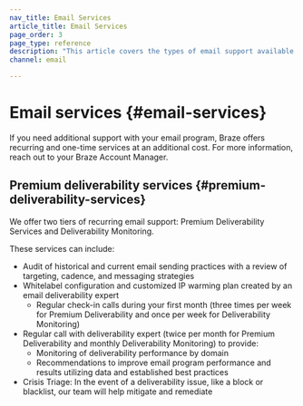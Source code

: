 ```yaml
---
nav_title: Email Services
article_title: Email Services
page_order: 3
page_type: reference
description: "This article covers the types of email support available through Braze."
channel: email

---
```


# Email services {#email-services}

If you need additional support with your email program, Braze offers recurring and one-time services at an additional cost. For more information, reach out to your Braze Account Manager.

## Premium deliverability services {#premium-deliverability-services}

We offer two tiers of recurring email support: Premium Deliverability Services and Deliverability Monitoring.

These services can include:

- Audit of historical and current email sending practices with a review of targeting, cadence, and messaging strategies
- Whitelabel configuration and customized IP warming plan created by an email deliverability expert
  - Regular check-in calls during your first month (three times per week for Premium Deliverability and once per week for Deliverability Monitoring)
- Regular call with deliverability expert (twice per month for Premium Deliverability and monthly Deliverability Monitoring) to provide:
  - Monitoring of deliverability performance by domain
  - Recommendations to improve email program performance and results utilizing data and established best practices
- Crisis Triage: In the event of a deliverability issue, like a block or blacklist, our team will help mitigate and remediate

